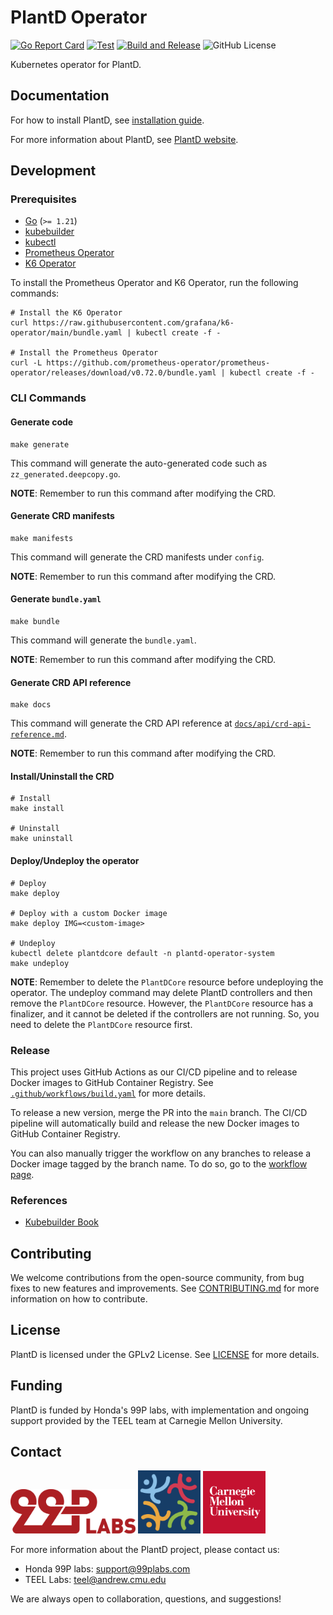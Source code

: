 # PlantD Operator

[![Go Report Card](https://goreportcard.com/badge/github.com/CarnegieMellon-PlantD/PlantD-operator)](https://goreportcard.com/report/github.com/CarnegieMellon-PlantD/PlantD-operator)
[![Test](https://github.com/CarnegieMellon-PlantD/PlantD-operator/actions/workflows/test.yaml/badge.svg)](https://github.com/CarnegieMellon-PlantD/PlantD-operator/actions/workflows/test.yaml)
[![Build and Release](https://github.com/CarnegieMellon-PlantD/PlantD-operator/actions/workflows/build.yaml/badge.svg)](https://github.com/CarnegieMellon-PlantD/PlantD-operator/actions/workflows/build.yaml)
![GitHub License](https://img.shields.io/github/license/CarnegieMellon-PlantD/PlantD-operator?label=License)

Kubernetes operator for PlantD.

## Documentation

For how to install PlantD, see [installation guide](https://plantd.org/docs/tutorial/installation/).

For more information about PlantD, see [PlantD website](https://plantd.org).

## Development

### Prerequisites

- [Go](https://golang.org/) (`>= 1.21`)
- [kubebuilder](https://book.kubebuilder.io/quick-start.html#installation)
- [kubectl](https://kubernetes.io/docs/tasks/tools/install-kubectl/)
- [Prometheus Operator](https://github.com/prometheus-operator/prometheus-operator)
- [K6 Operator](https://github.com/grafana/k6-operator)

To install the Prometheus Operator and K6 Operator, run the following commands:

```shell
# Install the K6 Operator
curl https://raw.githubusercontent.com/grafana/k6-operator/main/bundle.yaml | kubectl create -f -

# Install the Prometheus Operator
curl -L https://github.com/prometheus-operator/prometheus-operator/releases/download/v0.72.0/bundle.yaml | kubectl create -f -
```

### CLI Commands

#### Generate code

```shell
make generate
```

This command will generate the auto-generated code such as `zz_generated.deepcopy.go`.

**NOTE**: Remember to run this command after modifying the CRD.

#### Generate CRD manifests

```shell
make manifests
```

This command will generate the CRD manifests under `config`.

**NOTE**: Remember to run this command after modifying the CRD.

#### Generate `bundle.yaml`

```shell
make bundle
```

This command will generate the `bundle.yaml`.

**NOTE**: Remember to run this command after modifying the CRD.

#### Generate CRD API reference

```shell
make docs
```

This command will generate the CRD API reference at [`docs/api/crd-api-reference.md`](docs/api/crd-api-reference.md).

**NOTE**: Remember to run this command after modifying the CRD.

#### Install/Uninstall the CRD

```shell
# Install
make install

# Uninstall
make uninstall
```

#### Deploy/Undeploy the operator

```shell
# Deploy
make deploy

# Deploy with a custom Docker image
make deploy IMG=<custom-image>

# Undeploy
kubectl delete plantdcore default -n plantd-operator-system
make undeploy
```

**NOTE**: Remember to delete the `PlantDCore` resource before undeploying the operator. The undeploy command may delete PlantD controllers and then remove the `PlantDCore` resource. However, the `PlantDCore` resource has a finalizer, and it cannot be deleted if the controllers are not running. So, you need to delete the `PlantDCore` resource first.

### Release

This project uses GitHub Actions as our CI/CD pipeline and to release Docker images to GitHub Container Registry. See [`.github/workflows/build.yaml`](.github/workflows/build.yaml) for more details.

To release a new version, merge the PR into the `main` branch. The CI/CD pipeline will automatically build and release the new Docker images to GitHub Container Registry.

You can also manually trigger the workflow on any branches to release a Docker image tagged by the branch name. To do so, go to the [workflow page](https://github.com/CarnegieMellon-PlantD/PlantD-operator/actions/workflows/build.yaml).

### References

- [Kubebuilder Book](https://book.kubebuilder.io/)

## Contributing

We welcome contributions from the open-source community, from bug fixes to new features and improvements. See [CONTRIBUTING.md](CONTRIBUTING.md) for more information on how to contribute.

## License

PlantD is licensed under the GPLv2 License. See [LICENSE](LICENSE) for more details.

## Funding

PlantD is funded by Honda's 99P labs, with implementation and ongoing support provided by the TEEL team at Carnegie Mellon University.

## Contact

[<img alt="99p Labs" src="./docs/img/99P_Labs_Red_linear.png" width="200">](https://developer.99plabs.io/home/)
[<img alt="TEEL Lab logo" src="./docs/img/teel-logo.png" width="100">](https://teel.cs.cmu.edu)
[<img alt="Carnegie Mellon University" src="./docs/img/cmu-logo.png" width="100">](https://www.cmu.edu)

For more information about the PlantD project, please contact us:

- Honda 99P labs: support@99plabs.com
- TEEL Labs: teel@andrew.cmu.edu

We are always open to collaboration, questions, and suggestions!
